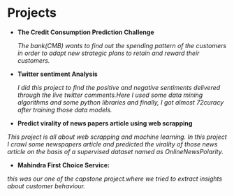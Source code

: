 # Projects

 - **The Credit Consumption Prediction Challenge**
 
   _The bank(CMB) wants to find out the spending pattern of the customers in order to adapt new strategic plans to retain and reward their customers._
    
 - **Twitter sentiment Analysis**
        
   _I did this project to find the positive and negative sentiments delivered through the live twitter comments.Here I 
  used some data mining algorithms and some python libraries and finally, I got almost 72curacy after training those data 
  models._
  
  - **Predict virality of news papers article using web scrapping**
  
   _This project is all about web scrapping and machine learning. In this project I crawl some newspapers article and predicted the virality of 
   those news article on the basis of a supervised dataset named as OnlineNewsPolarity._
  
  - **Mahindra First Choice Service:**
  
   _this was our one of the capstone project.where we tried to extract insights about customer behaviour._ 
   
   



  

